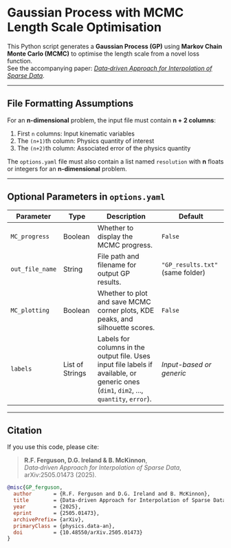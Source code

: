 # Gaussian Process with MCMC Length Scale Optimisation

This Python script generates a **Gaussian Process (GP)** using **Markov Chain Monte Carlo (MCMC)** to optimise the length scale from a novel loss function.  
See the accompanying paper: [*Data‑driven Approach for Interpolation of Sparse Data*](https://arxiv.org/abs/2505.01473).


---

## File Formatting Assumptions

For an **n-dimensional** problem, the input file must contain **n + 2 columns**:

1. First `n` columns: Input kinematic variables  
2. The `(n+1)`th column: Physics quantity of interest  
3. The `(n+2)`th column: Associated error of the physics quantity

The `options.yaml` file must also contain a list named `resolution` with **n** floats or integers for an **n-dimensional** problem.


---

## Optional Parameters in `options.yaml`

| Parameter        | Type            | Description                                                                                         | Default                          |
|------------------|-----------------|-----------------------------------------------------------------------------------------------------|----------------------------------|
| `MC_progress`    | Boolean         | Whether to display the MCMC progress.                                                              | `False`                          |
| `out_file_name`  | String          | File path and filename for output GP results.                                                      | `"GP_results.txt"` (same folder) |
| `MC_plotting`    | Boolean         | Whether to plot and save MCMC corner plots, KDE peaks, and silhouette scores.                      | `False`                          |
| `labels`         | List of Strings | Labels for columns in the output file. Uses input file labels if available, or generic ones (`dim1`, `dim2`, ..., `quantity`, `error`). | *Input-based or generic*         |

---

## Citation

If you use this code, please cite:

> **R.F. Ferguson, D.G. Ireland & B. McKinnon**,  
> *Data‑driven Approach for Interpolation of Sparse Data*,  
> arXiv:2505.01473 (2025).

```bibtex
@misc{GP_ferguson,
  author       = {R.F. Ferguson and D.G. Ireland and B. McKinnon},
  title        = {Data‑driven Approach for Interpolation of Sparse Data},
  year         = {2025},
  eprint       = {2505.01473},
  archivePrefix= {arXiv},
  primaryClass = {physics.data‑an},
  doi          = {10.48550/arXiv.2505.01473}
}
